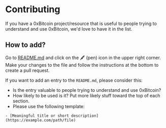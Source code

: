 # Contributing

If you have a 0xBitcoin project/resource that is useful to people trying to understand and use
0xBitcoin, we'd love to have it in the list.

## How to add?

Go to [README.md](README.md) and click on the 🖋 (pen) icon in the upper right corner. Make your
changes to the file and follow the instructions at the bottom to create a pull request.

If you want to add an entry to the `README.md`, please consider this:

- Is the entry valuable to people trying to understand and use 0xBitcoin?
- How likely to be used is it? Put more likely stuff toward the top of each section.
- Please use the following template:

```
- [Meaningful title or short description](https://example.com/path/file)
```
